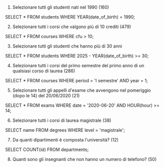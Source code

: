 1. Selezionare tutti gli studenti nati nel 1990 (160)

SELECT 
    *
FROM
    students
WHERE
    YEAR(date_of_birth) = 1990;

2. Selezionare tutti i corsi che valgono più di 10 crediti (479)

SELECT 
    *
FROM
    courses
WHERE 
	cfu > 10;

3. Selezionare tutti gli studenti che hanno più di 30 anni

SELECT 
    *
FROM
    students
WHERE
    2025 - YEAR(date_of_birth) >= 30;

4. Selezionare tutti i corsi del primo semestre del primo anno di un qualsiasi corso di
laurea (286)

SELECT 
    *
FROM
    courses
WHERE
    period = 'I semestre' AND year = 1;

5. Selezionare tutti gli appelli d'esame che avvengono nel pomeriggio (dopo le 14) del
20/06/2020 (21)

SELECT 
    *
FROM
    exams
WHERE
    date = '2020-06-20' AND HOUR(hour) >= 14;

6. Selezionare tutti i corsi di laurea magistrale (38)

SELECT 
    name
FROM
    degrees
WHERE
    level = 'magistrale';

7. Da quanti dipartimenti è composta l'università? (12)

SELECT 
    COUNT(id)
FROM
    departments;

8. Quanti sono gli insegnanti che non hanno un numero di telefono? (50)
